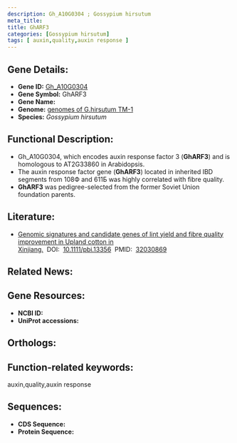 ```yaml
---
description: Gh_A10G0304 ; Gossypium hirsutum
meta_title:
title: GhARF3
categories: [Gossypium hirsutum]
tags: [ auxin,quality,auxin response ]
---
```


## Gene Details:
- **Gene ID:**	[Gh_A10G0304]()
- **Gene Symbol:** GhARF3
- **Gene Name:** 
- **Genome:** [genomes of G.hirsutum TM-1]()
- **Species:** *Gossypium hirsutum*

## Functional Description:
   - Gh_A10G0304, which encodes auxin response factor 3 (**GhARF3**) and is homologous to AT2G33860 in Arabidopsis.
   - The auxin response factor gene (**GhARF3**) located in inherited IBD segments from 108Ф and 611Б was highly correlated with fibre quality.
   - **GhARF3** was pedigree-selected from the former Soviet Union foundation parents.

## Literature:
   - [Genomic signatures and candidate genes of lint yield and fibre quality improvement in Upland cotton in Xinjiang.]( https://onlinelibrary.wiley.com/doi/10.1111/pbi.13356)&nbsp;&nbsp;DOI:&nbsp;&nbsp;[10.1111/pbi.13356](https://onlinelibrary.wiley.com/doi/10.1111/pbi.13356)&nbsp;&nbsp;PMID:&nbsp;&nbsp;[32030869](https://pubmed.ncbi.nlm.nih.gov/32030869/)

## Related News:

## Gene Resources:
- **NCBI ID:** [](https://www.ncbi.nlm.nih.gov/gene/?term=)
- **UniProt accessions:** [](https://www.uniprot.org/uniprotkb//entry)

## Orthologs:


## Function-related keywords:
auxin,quality,auxin response

## Sequences:
- **CDS Sequence:**
- **Protein Sequence:**
